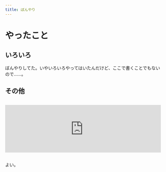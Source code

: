 ```yaml
---
title: ぼんやり
---
```


# やったこと

## いろいろ

ぼんやりしてた。いやいろいろやってはいたんだけど、ここで書くことでもないので……。

## その他

<iframe class="hatenablogcard" style="width:100%;height:155px;margin:15px 0;max-width:680px;" title="「セックスフレンド・ガーネット」/「夜麻産」の小説 [pixiv]" src="https://hatenablog-parts.com/embed?url=https://www.pixiv.net/novel/show.php?id=4645690" frameborder="0" scrolling="no"></iframe>

よい。